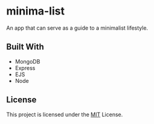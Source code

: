 # minima-list
An app that can serve as a guide to a minimalist lifestyle.

## Built With 
* MongoDB
* Express
* EJS
* Node

## License
This project is licensed under the [MIT](https://github.com/fcornejog/minima-list/blob/master/LICENSE.md) License.
